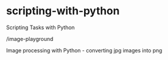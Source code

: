 # scripting-with-python
Scripting Tasks with Python

/image-playground

Image processing with Python - converting jpg images into png
